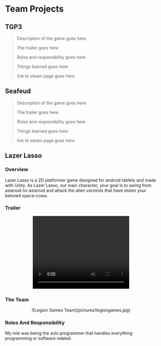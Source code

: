 # Team Projects

## TGP3 
>Description of the game goes here
> 
>The trailer goes here
> 
>Roles and responsibility goes here
> 
>Things learned goes here
> 
>link to steam page goes here

## Seafeud
>Description of the game goes here
> 
>The trailer goes here
> 
>Roles and responsibility goes here
> 
>Things learned goes here
> 
>link to steam page goes here

## Lazer Lasso

### Overview

Lazer Lasso is a 2D platformer game designed for android tablets and made with Unity. As Lazer Lasso, our main character, your goal is to swing from asteroid-to-asteroid and attack the alien varmints that have stolen your beloved space-cows. 

### Trailer

<span style="display:block;text-align:center">
    <video width="320" height="240" controls>
  <source src="videos/LazerLasso_Trailer.mp4" type="video/mp4">
</video>
</span>

### The Team

<span style="display:block;text-align:center">
![Legion Games Team](pictures/legiongames.jpg)
</span>

### Roles And Responsibility

My role was being the solo programmer that handles everything programming or software related. 
